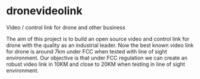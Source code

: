 # dronevideolink
Video / control link for drone and other business

The aim of this project is to build an open source video and control link for drone with the quality as an industrial leader. Now the best known video link for drone is around 7km under FCC when tested with line of sight environment. Our objective is that under FCC regulation we can create an robust video link in 10KM and close to 20KM when testing in line of sight environment.
